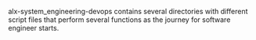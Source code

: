 alx-system_engineering-devops contains several directories with different script files that perform several functions as the journey for software engineer starts.

